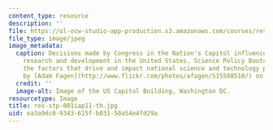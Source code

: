 ```yaml
---
content_type: resource
description: ''
file: https://ol-ocw-studio-app-production.s3.amazonaws.com/courses/res-stp-001-science-policy-bootcamp-january-iap-2011/ea3a9dc09343615fb03150a54e4fd29a_res-stp-001iap11-th.jpg
file_type: image/jpeg
image_metadata:
  caption: Decisions made by Congress in the Nation's Capitol influence scientific
    research and development in the United States. Science Policy Bootcamp discusses
    the factors that drive and impact national science and technology policy. (Image
    by [Adam Fagen](http://www.flickr.com/photos/afagen/515588510/) on Flickr.)
  credit: ''
  image-alt: Image of the US Capitol Building, Washington DC.
resourcetype: Image
title: res-stp-001iap11-th.jpg
uid: ea3a9dc0-9343-615f-b031-50a54e4fd29a
---
```

